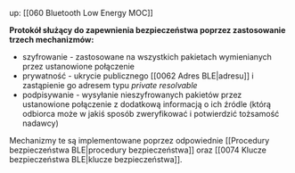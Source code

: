 up: [[060 Bluetooth Low Energy MOC]]

**Protokół służący do zapewnienia bezpieczeństwa poprzez zastosowanie trzech mechanizmów:**
- szyfrowanie - zastosowane na wszystkich pakietach wymienianych przez ustanowione połączenie 
- prywatność - ukrycie publicznego [[0062 Adres BLE|adresu]] i zastąpienie go adresem typu *private resolvable*
- podpisywanie - wysyłanie nieszyfrowanych pakietów przez ustanowione połączenie z dodatkową informacją o ich źródle (którą odbiorca może w jakiś sposób zweryfikować i potwierdzić tożsamość nadawcy)

Mechanizmy te są implementowane poprzez odpowiednie [[Procedury bezpieczeństwa BLE|procedury bezpieczeństwa]] oraz [[0074 Klucze bezpieczeństwa BLE|klucze bezpieczeństwa]].